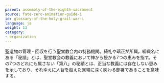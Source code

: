 ```yaml
---
parent: assembly-of-the-eighth-sacrament
source: fate-zero-animation-guide-i
id: glossary-of-the-holy-grail-war-i
language: ja
weight: 13
category:
- organization
---
```


聖遺物の管理・回収を行う聖堂教会内の特務機関。綺礼や璃正が所属。組織名にある「秘蹟」とは、聖堂教会の教義において神から授かる7つの恵みを指す。その7つのどれにも属さない「第八」の秘蹟とは、正当な教義には存在しない恵みを示しており、それゆえに人智を超えた異端に深く関わる部署であることを意味する。
